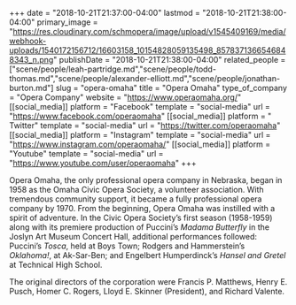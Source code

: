 +++
date = "2018-10-21T21:37:00-04:00"
lastmod = "2018-10-21T21:38:00-04:00"
primary_image = "https://res.cloudinary.com/schmopera/image/upload/v1545409169/media/webhook-uploads/1540172156712/16603158_10154828059135498_8578371366546848343_n.png"
publishDate = "2018-10-21T21:38:00-04:00"
related_people = ["scene/people/leah-partridge.md","scene/people/todd-thomas.md","scene/people/alexander-elliott.md","scene/people/jonathan-burton.md"]
slug = "opera-omaha"
title = "Opera Omaha"
type_of_company = "Opera Company"
website = "https://www.operaomaha.org/"
[[social_media]]
platform = "Facebook"
template = "social-media"
url = "https://www.facebook.com/operaomaha"
[[social_media]]
platform = " Twitter"
template = "social-media"
url = "https://twitter.com/operaomaha"
[[social_media]]
platform = "Instagram"
template = "social-media"
url = "https://www.instagram.com/operaomaha/"
[[social_media]]
platform = "Youtube"
template = "social-media"
url = "https://www.youtube.com/user/operaomaha"
+++

Opera Omaha, the only professional opera company in Nebraska, began in 1958 as the Omaha Civic Opera Society, a volunteer association. With tremendous community support, it became a fully professional opera company by 1970. From the beginning, Opera Omaha was instilled with a spirit of adventure. In the Civic Opera Society’s first season (1958-1959) along with its premiere production of Puccini’s *Madama Butterfly* in the Joslyn Art Museum Concert Hall, additional performances followed: Puccini’s *Tosca*, held at Boys Town; Rodgers and Hammerstein’s *Oklahoma!*, at Ak-Sar-Ben; and Engelbert Humperdinck’s *Hansel and Gretel* at Technical High School.

The original directors of the corporation were Francis P. Matthews, Henry E. Pusch, Homer C. Rogers, Lloyd E. Skinner (President), and Richard Valente.
